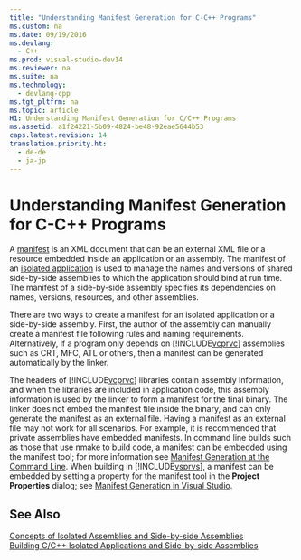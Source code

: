 ```yaml
---
title: "Understanding Manifest Generation for C-C++ Programs"
ms.custom: na
ms.date: 09/19/2016
ms.devlang: 
  - C++
ms.prod: visual-studio-dev14
ms.reviewer: na
ms.suite: na
ms.technology: 
  - devlang-cpp
ms.tgt_pltfrm: na
ms.topic: article
H1: Understanding Manifest Generation for C/C++ Programs
ms.assetid: a1f24221-5b09-4824-be48-92eae5644b53
caps.latest.revision: 14
translation.priority.ht: 
  - de-de
  - ja-jp
---
```

# Understanding Manifest Generation for C-C++ Programs
A [manifest](http://msdn.microsoft.com/library/aa375365) is an XML document that can be an external XML file or a resource embedded inside an application or an assembly. The manifest of an [isolated application](http://msdn.microsoft.com/library/aa375190) is used to manage the names and versions of shared side-by-side assemblies to which the application should bind at run time. The manifest of a side-by-side assembly specifies its dependencies on names, versions, resources, and other assemblies.  
  
 There are two ways to create a manifest for an isolated application or a side-by-side assembly. First, the author of the assembly can manually create a manifest file following rules and naming requirements. Alternatively, if a program only depends on [!INCLUDE[vcprvc](../vs140/includes/vcprvc_md.md)] assemblies such as CRT, MFC, ATL or others, then a manifest can be generated automatically by the linker.  
  
 The headers of [!INCLUDE[vcprvc](../vs140/includes/vcprvc_md.md)] libraries contain assembly information, and when the libraries are included in application code, this assembly information is used by the linker to form a manifest for the final binary. The linker does not embed the manifest file inside the binary, and can only generate the manifest as an external file. Having a manifest as an external file may not work for all scenarios. For example, it is recommended that private assemblies have embedded manifests. In command line builds such as those that use nmake to build code, a manifest can be embedded using the manifest tool; for more information see [Manifest Generation at the Command Line](../vs140/Manifest-Generation-at-the-Command-Line.md). When building in [!INCLUDE[vsprvs](../vs140/includes/vsprvs_md.md)], a manifest can be embedded by setting a property for the manifest tool in the **Project Properties** dialog; see [Manifest Generation in Visual Studio](../vs140/Manifest-Generation-in-Visual-Studio.md).  
  
## See Also  
 [Concepts of Isolated Assemblies and Side-by-side Assemblies](../vs140/Concepts-of-Isolated-Applications-and-Side-by-side-Assemblies.md)   
 [Building C/C++ Isolated Applications and Side-by-side Assemblies](../vs140/Building-C-C---Isolated-Applications-and-Side-by-side-Assemblies.md)